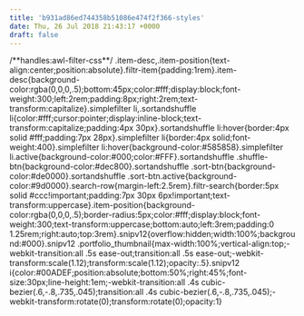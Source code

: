 ```yaml
---
title: 'b931ad86ed744358b51086e474f2f366-styles'
date: Thu, 26 Jul 2018 21:43:17 +0000
draft: false
---
```


/\*\*handles:awl-filter-css\*\*/ .item-desc,.item-position{text-align:center;position:absolute}.filtr-item{padding:1rem}.item-desc{background-color:rgba(0,0,0,.5);bottom:45px;color:#fff;display:block;font-weight:300;left:2rem;padding:8px;right:2rem;text-transform:capitalize}.simplefilter li,.sortandshuffle li{color:#fff;cursor:pointer;display:inline-block;text-transform:capitalize;padding:4px 30px}.sortandshuffle li:hover{border:4px solid #fff;padding:7px 28px}.simplefilter li{border:4px solid;font-weight:400}.simplefilter li:hover{background-color:#585858}.simplefilter li.active{background-color:#000;color:#FFF}.sortandshuffle .shuffle-btn{background-color:#dec800}.sortandshuffle .sort-btn{background-color:#de0000}.sortandshuffle .sort-btn.active{background-color:#9d0000}.search-row{margin-left:2.5rem}.filtr-search{border:5px solid #ccc!important;padding:7px 30px 6px!important;text-transform:uppercase}.item-position{background-color:rgba(0,0,0,.5);border-radius:5px;color:#fff;display:block;font-weight:300;text-transform:uppercase;bottom:auto;left:3rem;padding:0 1.25rem;right:auto;top:3rem}.snipv12{overflow:hidden;width:100%;background:#000}.snipv12 .portfolio_thumbnail{max-width:100%;vertical-align:top;-webkit-transition:all .5s ease-out;transition:all .5s ease-out;-webkit-transform:scale(1.12);transform:scale(1.12);opacity:.5}.snipv12 i{color:#00ADEF;position:absolute;bottom:50%;right:45%;font-size:30px;line-height:1em;-webkit-transition:all .4s cubic-bezier(.6,-.8,.735,.045);transition:all .4s cubic-bezier(.6,-.8,.735,.045);-webkit-transform:rotate(0);transform:rotate(0);opacity:1}